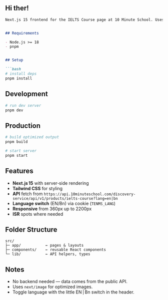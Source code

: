 ## Hi ther!
````markdown
Next.js 15 frontend for the IELTS Course page at 10 Minute School. Uses SSR, Tailwind CSS and PNPM.


## Requirements

- Node.js >= 18  
- pnpm


## Setup

```bash
# install deps
pnpm install
````

## Development

```bash
# run dev server
pnpm dev
```

## Production

```bash
# build optimized output
pnpm build

# start server
pnpm start
```

## Features

* **Next.js 15** with server‑side rendering
* **Tailwind CSS** for styling
* **API** fetch from `https://api.10minuteschool.com/discovery-service/api/v1/products/ielts-course?lang=en|bn`
* **Language switch** (EN/Bn) via cookie (`TENMS_LANG`)
* **Responsive** from 360px up to 2200px
* **ISR** spots where needed

## Folder Structure

```
src/
├─ app/           ← pages & layouts  
├─ components/    ← reusable React components  
└─ lib/           ← API helpers, types  
```

## Notes

* No backend needed — data comes from the public API.
* Uses `next/image` for optimized images.
* Toggle language with the little EN | Bn switch in the header.
